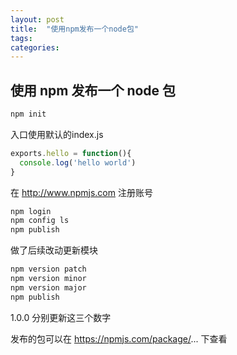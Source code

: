 ```yaml
---
layout: post
title:  "使用npm发布一个node包"
tags:
categories:
---
```


## 使用 npm 发布一个 node 包


```sh
npm init
```

入口使用默认的index.js

```javascript
exports.hello = function(){
  console.log('hello world')
}
```

在 http://www.npmjs.com 注册账号

```sh
npm login
npm config ls
npm publish
```

做了后续改动更新模块

```sh
npm version patch
npm version minor
npm version major
npm publish
```

1.0.0 分别更新这三个数字

发布的包可以在   https://npmjs.com/package/...  下查看
